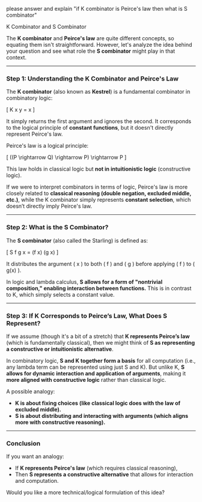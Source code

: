 please answer and explain "if K combinator is Peirce's law then what is S combinator"

K Combinator and S Combinator

The **K combinator** and **Peirce's law** are quite different concepts, so equating them isn't straightforward. However, let's analyze the idea behind your question and see what role the **S combinator** might play in that context.

---

### **Step 1: Understanding the K Combinator and Peirce's Law**
The **K combinator** (also known as **Kestrel**) is a fundamental combinator in combinatory logic:

\[
K x y = x
\]

It simply returns the first argument and ignores the second. It corresponds to the logical principle of **constant functions**, but it doesn't directly represent Peirce's law.

Peirce's law is a logical principle:

\[
((P \rightarrow Q) \rightarrow P) \rightarrow P
\]

This law holds in classical logic but **not in intuitionistic logic** (constructive logic). 

If we were to interpret combinators in terms of logic, Peirce's law is more closely related to **classical reasoning (double negation, excluded middle, etc.)**, while the K combinator simply represents **constant selection**, which doesn’t directly imply Peirce's law.

---

### **Step 2: What is the S Combinator?**
The **S combinator** (also called the Starling) is defined as:

\[
S f g x = (f x) (g x)
\]

It distributes the argument \( x \) to both \( f \) and \( g \) before applying \( f \) to \( g(x) \).

In logic and lambda calculus, **S allows for a form of "nontrivial composition," enabling interaction between functions.** This is in contrast to K, which simply selects a constant value.

---

### **Step 3: If K Corresponds to Peirce’s Law, What Does S Represent?**
If we assume (though it's a bit of a stretch) that **K represents Peirce’s law** (which is fundamentally classical), then we might think of **S as representing a constructive or intuitionistic alternative**.

In combinatory logic, **S and K together form a basis** for all computation (i.e., any lambda term can be represented using just S and K). But unlike K, **S allows for dynamic interaction and application of arguments**, making it **more aligned with constructive logic** rather than classical logic.

A possible analogy:
- **K is about fixing choices (like classical logic does with the law of excluded middle).**
- **S is about distributing and interacting with arguments (which aligns more with constructive reasoning).**

---

### **Conclusion**
If you want an analogy:
- If **K represents Peirce's law** (which requires classical reasoning),
- Then **S represents a constructive alternative** that allows for interaction and computation.

Would you like a more technical/logical formulation of this idea?
